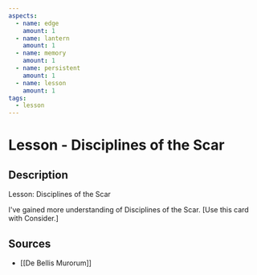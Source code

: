 ```yaml
---
aspects: 
  - name: edge
    amount: 1
  - name: lantern
    amount: 1
  - name: memory
    amount: 1
  - name: persistent
    amount: 1
  - name: lesson
    amount: 1
tags:
  - lesson
---
```


# Lesson - Disciplines of the Scar

## Description
Lesson: Disciplines of the Scar

I've gained more understanding of Disciplines of the Scar. [Use this card with Consider.]
## Sources
- [[De Bellis Murorum]]